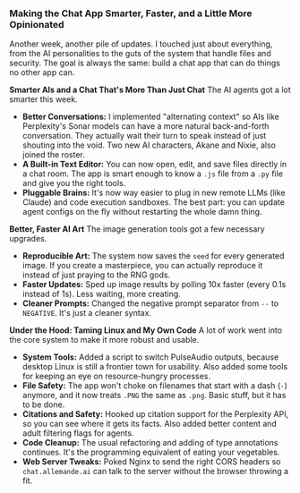 ### Making the Chat App Smarter, Faster, and a Little More Opinionated

Another week, another pile of updates. I touched just about everything, from the AI personalities to the guts of the system that handle files and security. The goal is always the same: build a chat app that can do things no other app can.

**Smarter AIs and a Chat That's More Than Just Chat**
The AI agents got a lot smarter this week.

*   **Better Conversations:** I implemented "alternating context" so AIs like Perplexity's Sonar models can have a more natural back-and-forth conversation. They actually wait their turn to speak instead of just shouting into the void. Two new AI characters, Akane and Nixie, also joined the roster.
*   **A Built-in Text Editor:** You can now open, edit, and save files directly in a chat room. The app is smart enough to know a `.js` file from a `.py` file and give you the right tools.
*   **Pluggable Brains:** It's now way easier to plug in new remote LLMs (like Claude) and code execution sandboxes. The best part: you can update agent configs on the fly without restarting the whole damn thing.

**Better, Faster AI Art**
The image generation tools got a few necessary upgrades.

*   **Reproducible Art:** The system now saves the `seed` for every generated image. If you create a masterpiece, you can actually reproduce it instead of just praying to the RNG gods.
*   **Faster Updates:** Sped up image results by polling 10x faster (every 0.1s instead of 1s). Less waiting, more creating.
*   **Cleaner Prompts:** Changed the negative prompt separator from `--` to `NEGATIVE`. It's just a cleaner syntax.

**Under the Hood: Taming Linux and My Own Code**
A lot of work went into the core system to make it more robust and usable.

*   **System Tools:** Added a script to switch PulseAudio outputs, because desktop Linux is still a frontier town for usability. Also added some tools for keeping an eye on resource-hungry processes.
*   **File Safety:** The app won't choke on filenames that start with a dash (`-`) anymore, and it now treats `.PNG` the same as `.png`. Basic stuff, but it has to be done.
*   **Citations and Safety:** Hooked up citation support for the Perplexity API, so you can see where it gets its facts. Also added better content and adult filtering flags for agents.
*   **Code Cleanup:** The usual refactoring and adding of type annotations continues. It's the programming equivalent of eating your vegetables.
*   **Web Server Tweaks:** Poked Nginx to send the right CORS headers so `chat.allemande.ai` can talk to the server without the browser throwing a fit.
